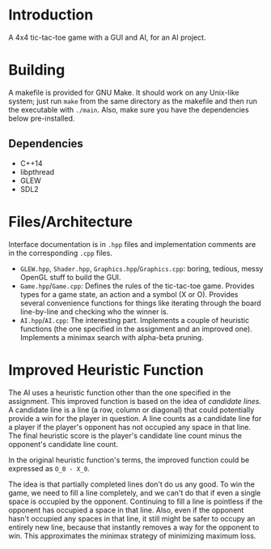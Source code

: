 Introduction
============
A 4x4 tic-tac-toe game with a GUI and AI, for an AI project.

Building
========

A makefile is provided for GNU Make.  It should work on any Unix-like system;
just run `make` from the same directory as the makefile and then run the executable
with `./main`.  Also, make sure you have the dependencies below pre-installed.

Dependencies
------------

  * C++14
  * libpthread
  * GLEW
  * SDL2

Files/Architecture
==================

Interface documentation is in `.hpp` files and implementation comments are in 
the corresponding `.cpp` files.

  * `GLEW.hpp`, `Shader.hpp`, `Graphics.hpp`/`Graphics.cpp`: boring, tedious, messy OpenGL stuff to build the GUI.
  * `Game.hpp`/`Game.cpp`: Defines the rules of the tic-tac-toe game.  Provides types for a game state, an action and a symbol (X or O).  Provides several convenience functions for things like iterating through the board line-by-line and checking who the winner is.
  * `AI.hpp`/`AI.cpp`: The interesting part.  Implements a couple of heuristic functions (the one specified in the assignment and an improved one).  Implements a minimax search with alpha-beta pruning.

Improved Heuristic Function
===========================

The AI uses a heuristic function other than the one specified in the assignment.  This improved function is based on the idea of *candidate lines.*  A candidate line is a line (a row, column or diagonal) that could potentially provide a win for the player in question.  A line counts as a candidate line for a player if the player's opponent has not occupied any space in that line.  The final heuristic score is the player's candidate line count minus the opponent's candidate line count.

In the original heuristic function's terms, the improved function could be expressed as `O_0 - X_0`.

The idea is that partially completed lines don't do us any good.  To win the game, we need to fill a line completely, and we can't do that if even a single space is occupied by the opponent.  Continuing to fill a line is pointless if the opponent has occupied a space in that line.  Also, even if the opponent hasn't occupied any spaces in that line, it still might be safer to occupy an entirely new line, because that instantly removes a way for the opponent to win.  This approximates the minimax strategy of minimizing maximum loss.
